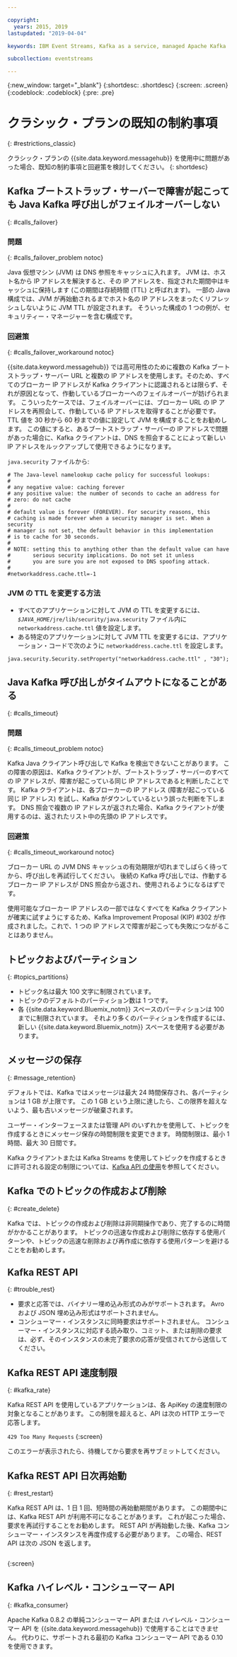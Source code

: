 ```yaml
---

copyright:
  years: 2015, 2019
lastupdated: "2019-04-04"

keywords: IBM Event Streams, Kafka as a service, managed Apache Kafka

subcollection: eventstreams

---
```


{:new_window: target="_blank"}
{:shortdesc: .shortdesc}
{:screen: .screen}
{:codeblock: .codeblock}
{:pre: .pre}


# クラシック・プランの既知の制約事項 
{: #restrictions_classic}

クラシック・プランの {{site.data.keyword.messagehub}} を使用中に問題があった場合、既知の制約事項と回避策を検討してください。
{: shortdesc}

## Kafka ブートストラップ・サーバーで障害が起こっても Java Kafka 呼び出しがフェイルオーバーしない
{: #calls_failover}

### 問題
{: #calls_failover_problem notoc}

Java 仮想マシン (JVM) は DNS 参照をキャッシュに入れます。 JVM は、ホスト名から IP アドレスを解決すると、その IP アドレスを、指定された期間中はキャッシュに保持します (この期間は存続時間 (TTL) と呼ばれます)。 一部の Java 構成では、JVM が再始動されるまでホスト名の IP アドレスをまったくリフレッシュしないように JVM TTL が設定されます。 そういった構成の 1 つの例が、セキュリティー・マネージャーを含む構成です。

### 回避策
{: #calls_failover_workaround notoc}

{{site.data.keyword.messagehub}} では高可用性のために複数の Kafka ブートストラップ・サーバー URL と複数の IP アドレスを使用します。そのため、すべてのブローカー IP アドレスが Kafka クライアントに認識されるとは限らず、それが原因となって、作動しているブローカーへのフェイルオーバーが妨げられます。 こういったケースでは、フェイルオーバーには、ブローカー URL の IP アドレスを再照会して、作動している IP アドレスを取得することが必要です。 TTL 値を 30 秒から 60 秒までの値に設定して JVM を構成することをお勧めします。 この値にすると、あるブートストラップ・サーバーの IP アドレスで問題があった場合に、Kafka クライアントは、DNS を照会することによって新しい IP アドレスをルックアップして使用できるようになります。

<code>java.security</code> ファイルから: 

```
# The Java-level namelookup cache policy for successful lookups:
#
# any negative value: caching forever
# any positive value: the number of seconds to cache an address for
# zero: do not cache
#
# default value is forever (FOREVER). For security reasons, this
# caching is made forever when a security manager is set. When a security
# manager is not set, the default behavior in this implementation
# is to cache for 30 seconds.
#
# NOTE: setting this to anything other than the default value can have
#       serious security implications. Do not set it unless
#       you are sure you are not exposed to DNS spoofing attack.
#
#networkaddress.cache.ttl=-1
```

### JVM の TTL を変更する方法
* すべてのアプリケーションに対して JVM の TTL を変更するには、<code><var class="keyword varname">$JAVA_HOME</var>/jre/lib/security/java.security</code> ファイル内に <code>networkaddress.cache.ttl</code> 値を設定します。
* ある特定のアプリケーションに対して JVM TTL を変更するには、アプリケーション・コードで次のように <code>networkaddress.cache.ttl</code> を設定します。
```
java.security.Security.setProperty("networkaddress.cache.ttl" , "30");
```

## Java Kafka 呼び出しがタイムアウトになることがある
{: #calls_timeout}

### 問題
{: #calls_timeout_problem notoc}

Kafka Java クライアント呼び出しで Kafka を検出できないことがあります。 この障害の原因は、Kafka クライアントが、ブートストラップ・サーバーのすべての IP アドレスが、障害が起こっている同じ IP アドレスであると判断したことです。 Kafka クライアントは、各ブローカーの IP アドレス (障害が起こっている同じ IP アドレス) を試し、Kafka がダウンしているという誤った判断を下します。 DNS 照会で複数の IP アドレスが返された場合、Kafka クライアントが使用するのは、返されたリスト中の先頭の IP アドレスです。

### 回避策
{: #calls_timeout_workaround notoc}

ブローカー URL の JVM DNS キャッシュの有効期限が切れまでしばらく待ってから、呼び出しを再試行してください。 後続の Kafka 呼び出しでは、作動するブローカー IP アドレスが DNS 照会から返され、使用されるようになるはずです。 

使用可能なブローカー IP アドレスの一部ではなくすべてを Kafka クライアントが確実に試すようにするため、Kafka Improvement Proposal (KIP) #302 が作成されました。これで、1 つの IP アドレスで障害が起こっても失敗につながることはありません。


## トピックおよびパーティション
{: #topics_partitions}

*  トピック名は最大 100 文字に制限されています。
*  トピックのデフォルトのパーティション数は 1 つです。
*  各 {{site.data.keyword.Bluemix_notm}} スペースのパーティションは 100 までに制限されています。 それより多くのパーティションを作成するには、新しい {{site.data.keyword.Bluemix_notm}} スペースを使用する必要があります。

## メッセージの保存
{: #message_retention}

デフォルトでは、Kafka ではメッセージは最大 24 時間保存され、各パーティションは 1 GB が上限です。 この 1 GB という上限に達したら、この限界を超えないよう、最も古いメッセージが破棄されます。

ユーザー・インターフェースまたは管理 API のいずれかを使用して、トピックを作成するときにメッセージ保存の時間制限を変更できます。 時間制限は、最小 1 時間、最大 30 日間です。

Kafka クライアントまたは Kafka Streams を使用してトピックを作成するときに許可される設定の制限については、[Kafka API の使用](/docs/services/EventStreams?topic=eventstreams-kafka_using)を参照してください。

## Kafka でのトピックの作成および削除
{: #create_delete}

Kafka では、トピックの作成および削除は非同期操作であり、完了するのに時間がかかることがあります。 トピックの迅速な作成および削除に依存する使用パターンや、トピックの迅速な削除および再作成に依存する使用パターンを避けることをお勧めします。

## Kafka REST API
{: #trouble_rest}

*  要求と応答では、バイナリー埋め込み形式のみがサポートされます。 Avro および JSON 埋め込み形式はサポートされません。
*  コンシューマー・インスタンスに同時要求はサポートされません。
   コンシューマー・インスタンスに対応する読み取り、コミット、または削除の要求は、必ず、そのインスタンスの未完了要求の応答が受信されてから送信してください。

## Kafka REST API 速度制限
{: #kafka_rate}

Kafka REST API を使用しているアプリケーションは、各 ApiKey の速度制限の対象となることがあります。 この制限を超えると、API は次の HTTP エラーで応答します。

<code>429 Too Many Requests</code>
{:screen}

このエラーが表示されたら、待機してから要求を再サブミットしてください。

<!--12/04/18 - Karen: same info duplicated at messagehub108 -->
## Kafka REST API 日次再始動
{: #rest_restart}

Kafka REST API は、1 日 1 回、短時間の再始動期間があります。 この期間中には、Kafka REST API が利用不可になることがあります。 これが起こった場合、要求を再試行することをお勧めします。 REST API が再始動した後、Kafka コンシューマー・インスタンスを再度作成する必要があります。 この場合、REST API は次の JSON を返します。

```'{"error_code":40403,"message":"Consumer instance not found."}'
```
{:screen}

## Kafka ハイレベル・コンシューマー API
{: #kafka_consumer}

Apache Kafka 0.8.2 の単純コンシューマー API または ハイレベル・コンシューマー API を {{site.data.keyword.messagehub}} で使用することはできません。 代わりに、サポートされる最初の Kafka コンシューマー API である 0.10 を使用できます。
